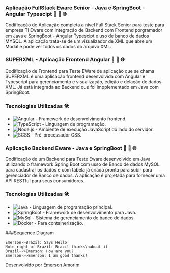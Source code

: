 ### Aplicação FullStack Eware Senior - Java e SpringBoot - Angular Typescipt 🚀 🔄 🌐  

Codificação de Aplicação completa a nível Full Stack Senior para teste para empresa TI Eware com integração de Backend com Frontend porgramador em Java e SpringBoot - Angular Typescipt e uso de banco de dados MYSQL.
A aplicação trata-se de um visualizador de XML que abre um Modal e pode ver todos os dados do arquivo XML.


### SUPERXML - Aplicação Frontend Angular 🚀 🔄 🌐

Codificação de Frontend para Teste EWare de aplicação  que se chama SUPERXML é uma aplicação frontend desenvolvida com Angular e Typescript para gerenciamento e visualização, edição e delação de dados XML. Já está integrada ao Backend que foi impplementado em Java com SpringBoot.

### Tecnologias Utilizadas 🛠️

- ![Angular](https://img.shields.io/badge/-Angular-DD0031?style=flat-square&logo=angular&logoColor=white) - Framework de desenvolvimento frontend.
- ![TypeScript](https://img.shields.io/badge/-TypeScript-3178C6?style=flat-square&logo=typescript&logoColor=white) - Linguagem de programação.
- ![Node.js](https://img.shields.io/badge/-Node.js-339933?style=flat-square&logo=node.js&logoColor=white) - Ambiente de execução JavaScript do lado do servidor.
- ![SCSS](https://img.shields.io/badge/-SCSS-CC6699?style=flat-square&logo=sass&logoColor=white) - Pré-processador CSS.


### Aplicação Backend Eware - Java e SpringBoot 🚀 🔄 🌐

Codificação de um Backend para Teste Eware desenvolvido em Java utilizando o framework Spring Boot com usso de Banco de dados MySQL para cadastrar os dados e com tabela já criada pronta para subir para gerenciador de Banco de dados. A aplicação é projetada para fornecer uma API RESTful para seus consumidores.

### Tecnologias Utilizadas 🛠️

- ![Java](https://img.shields.io/badge/-Java-007396?style=flat-square&logo=java&logoColor=white) - Linguagem de programação principal.
- ![SpringBoot](https://img.shields.io/badge/-SpringBoot-6DB33F?style=flat-square&logo=spring&logoColor=white) - Framework de desenvolvimento para Java.
- ![MySql](https://img.shields.io/badge/-MySQL-4479A1?style=flat-square&logo=mysql&logoColor=white) - Sistema de gerenciamento de banco de dados.
- ![Docker](https://img.shields.io/badge/-Docker-2496ED?style=flat-square&logo=docker&logoColor=white) - Para containerização.



###Sequence Diagram
                    
```seq
Emerson->Brazil: Says Hello 
Note right of Brazil: Brazil thinks\nabout it 
Brazil-->Emerson: How are you? 
Emerson->>Emerson: I am good thanks!
```



Desenvolvido por [Emerson Amorim](link_do_seu_perfil_no_GitHub)

